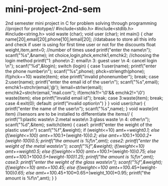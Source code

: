 # mini-project-2nd-sem
2nd semester mini project in C for problem solving through programming
//project for prototype//
#include<stdio.h>
#include<stdlib.h>
#include<string.h>
void waste (char);
void user (char);
int main()
 {
   char name[20],email[20],phone[10],lemail[20];
   //database to store all this info and check if user is using for first time user or not for the discounts
   float weight,item,amt=0;
   //number of times used
   printf("enter the name\n");
   scanf("%s",&name);
   int choice,login,phck,emchk1,emchk2;
   //choosing the login method
   printf("1: phone\n 2: email\n 3: guest user \n 4: cancel login \n");
   scanf("%d",&login);
   switch (login)
   {
     case 1:user(name);
             printf("enter the phone number\n");
             scanf("%s",phone);
             phck=strlength(phone);
             if(phck==10)
              waste(item);
             else
              printf("invalid phonenumber");
              break;
     case 2:user(name);
           printf("enter the email id of the user\n");
           scanf("%s",email);
           emchk1=strchr(email,'@');
           lemail=strlwr(email);
           emchk2=strchr(email,"mail.com");
           if(emchk1!='\0'&& emchk2!='\0')
            waste(item);
           else
            printf("invalid email id");
            break;
    case 3:waste(item);
          break;
    case 4:exit(0);
    default: printf("invalid option\n")
  }
}
   void user(char)
   {
     printf("enter the name of the user\n");
     scanf("%s",name);
   }
   void waste(int item)
   //sensors are to be installed to differentiate the items//
   {
     printf("1:plastic waste\n 2:metal waste\n 3:glass waste \n 4: other\n");
     scanf("%d",&item);
     switch(item)
     {
     case1:
                printf("enter the weight of the plastic user\n")
                scanf("%f",&weight);
                if (weight<=10)
                  amt+=weight*0.1;
                else if(weight<=100)
                  amt+=10*0.1+(weight-10)*0.2;
                else
                  amt+=10*0.1+100*0.2+(weight-100)*0.5;
                printf("the amount is %f\n",amt);
    case2:
                printf("enter the weight of the metal waste\n");
                scanf("%f",&weight);
                if(weight<=10)
                  amt+=weight*0.5;
                else if(weight<=100)
                  amt+=10*0.1+(weight-10)*0.75;
                else
                  amt+=10*0.1+100*0.5+(weight-100)*1.25;
                printf("the amount is %f\n",amt);
    case3:
                printf("enter the weight of the glass waste\n");
                scanf("%f",&weight);
                if(weight<=10)
                  amt+=10*0.45;
                else if(weight<=100
                  amt+=10*0.45+(weight-100)*0.65;
                  else
                  amt+=10*0.45+100*0.65+(weight_100)*0.95;
                  printf("the amount is %f\n",amt);
     }
  }

